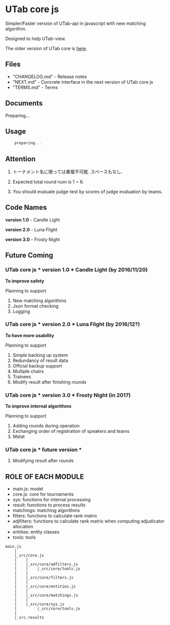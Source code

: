 # UTab core js

Simpler/Faster version of UTab-api in javascript with new matching algorithm.

Designed to help UTab-view.

The older version of UTab core is [here](https://github.com/taulukointipalvelut/utab-api-server).

## Files

 + "CHANGELOG.md" - Release notes
 + "NEXT.md" - Concrete interface in the next version of UTab core js
 + "TERMS.md" - Terms

## Documents

Preparing...

## Usage

```javascript
    preparing...
```

## Attention

1. トーナメント名に限っては重複不可能. スペースもなし.

1. Expected total round num is 1 ~ 6.

1. You should evaluate judge-test by scores of judge evaluation by teams.

## Code Names

**version 1.0** - Candle Light

**version 2.0** - Luna Flight

**version 3.0** - Frosty Night

## Future Coming

### UTab core js * version 1.0 * Candle Light (by 2016/11/20)

**To improve safety**

Planning to support
1. New matching algorithms
1. Json format checking
1. Logging

### UTab core js  * version 2.0 * Luna Flight (by 2016/12?)

**To have more usability**

Planning to support
1. Simple backing up system
1. Redundancy of result data
1. Official backup support
1. Multiple chairs
1. Trainees
1. Modify result after finishing rounds

### UTab core js * version 3.0 * Frosty Night (in 2017)

**To improve internal algorithms**

Planning to support
1. Adding rounds during operation
1. Exchanging order of registration of speakers and teams
1. Mstat

### UTab core js * future version *

1. Modifying result after rounds

## ROLE OF EACH MODULE

 * main.js: model
 * core.js: core for tournaments
 * sys: functions for internal processing
 * result: functions to process results
 * matchings: matching algorithms
 * filters: functions to calculate rank matrix
 * adjfilters: functions to calculate rank matrix when computing adjudicator allocation
 * entities: entity classes
 * tools: tools

```
main.js
    |
    |_src/core.js
    |    |
    |    |_src/core/adfilters.js
    |    |    |_src/core/tools.js
    |    |
    |    |_src/core/filters.js
    |    |
    |    |_src/core/entities.js
    |    |
    |    |_src/core/matchings.js
    |    |
    |    |_src/core/sys.js
    |         |_src/core/tools.js
    |
    |_src.results
```
